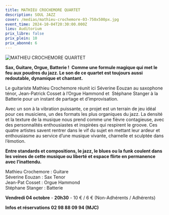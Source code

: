 ```yaml
---
title: MATHIEU CROCHEMORE QUARTET
description: SOUL JAZZ
cover: /medias/mathieu-crochemore-03-750x500px.jpg
event_time: 2024-10-04T20:30:00.000Z
lieu: Auditorium
prix_libre: false
prix_plein: 10
prix_abonné: 6
---
```

![MATHIEU CROCHEMORE QUARTET](/medias/mathieu-crochemore-03-750x500px.jpg "Concert Soul Jazz")

**Sax, Guitare, Orgue, Batterie !  Comme une formule magique qui met le feu aux poudres du jazz. Le son de ce quartet est toujours aussi redoutable, dynamique et chantant.**

Le guitariste Mathieu Crochemore réunit ici Séverine Eouzan au saxophone ténor, Jean-Patrick Cosset à l’Orgue Hammond et  Stéphane Stanger à la Batterie pour un instant de partage et d’improvisation.

Avec un son à la vibration puissante, ce projet est un terrain de jeu idéal pour ces musiciens, un des formats les plus organiques du jazz. La densité et la texture de la musique nous prend comme une fièvre contagieuse, avec des personnalités enthousiastes et inspirées qui respirent le groove. Ces quatre artistes savent rentrer dans le vif du sujet en mettant leur ardeur et enthousiasme au service d’une musique vivante, charnelle et sculptée dans l’émotion.

**Entre standards et compositions, le jazz, le blues ou la funk coulent dans les veines de cette musique ou liberté et espace flirte en permanence avec l’inattendu.**

Mathieu Crochemore : Guitare\
Séverine Eouzan : Sax Tenor\
Jean-Pat Cosset : Orgue Hammond\
Stéphane Stanger : Batterie

**Vendredi 04 octobre** - **20h30** - 10 € / 6 € (Non-Adhérents / Adhérents)

**Infos et réservations 02 98 88 09 94 (MJC)**

[](https://www.mjcmorlaix.com/documents)